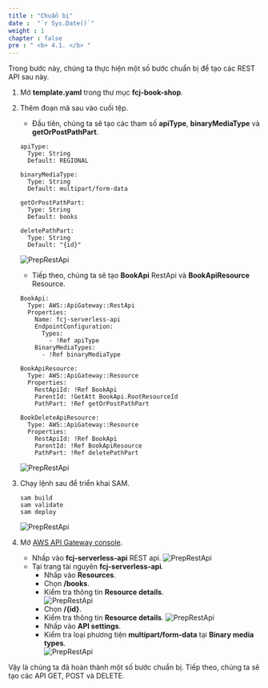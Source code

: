 ```yaml
---
title : "Chuẩn bị"
date :  "`r Sys.Date()`" 
weight : 1
chapter : false
pre : " <b> 4.1. </b> "
---
```

Trong bước này, chúng ta thực hiện một số bước chuẩn bị để tạo các REST API sau này.

1. Mở **template.yaml** trong thư mục **fcj-book-shop**.

2. Thêm đoạn mã sau vào cuối tệp.
    - Đầu tiên, chúng ta sẽ tạo các tham số **apiType**, **binaryMediaType** và **getOrPostPathPart**.
    ```
    apiType:
      Type: String
      Default: REGIONAL

    binaryMediaType:
      Type: String
      Default: multipart/form-data

    getOrPostPathPart:
      Type: String
      Default: books

    deletePathPart:
      Type: String
      Default: "{id}"
    ```
    ![PrepRestApi](/000080-Book-store-Deploying-Serverless-Book-store-with-AWS-SAM/images/temp/1/61.png?width=90pc)
    - Tiếp theo, chúng ta sẽ tạo **BookApi** RestApi và **BookApiResource** Resource.
    ```
    BookApi:
      Type: AWS::ApiGateway::RestApi
      Properties:
        Name: fcj-serverless-api
        EndpointConfiguration:
          Types:
            - !Ref apiType
        BinaryMediaTypes:
          - !Ref binaryMediaType

    BookApiResource:
      Type: AWS::ApiGateway::Resource
      Properties:
        RestApiId: !Ref BookApi
        ParentId: !GetAtt BookApi.RootResourceId
        PathPart: !Ref getOrPostPathPart

    BookDeleteApiResource:
      Type: AWS::ApiGateway::Resource
      Properties:
        RestApiId: !Ref BookApi
        ParentId: !Ref BookApiResource
        PathPart: !Ref deletePathPart
    ```
    ![PrepRestApi](/000080-Book-store-Deploying-Serverless-Book-store-with-AWS-SAM/images/temp/1/62.png?width=90pc)
    
3. Chạy lệnh sau để triển khai SAM.
    ```
    sam build
    sam validate
    sam deploy
    ```
    ![PrepRestApi](/000080-Book-store-Deploying-Serverless-Book-store-with-AWS-SAM/images/temp/1/63.png?width=90pc)

4. Mở [AWS API Gateway console](https://us-east-1.console.aws.amazon.com/apigateway/home?region=us-east-1).
    - Nhấp vào **fcj-serverless-api** REST api.
    ![PrepRestApi](/000080-Book-store-Deploying-Serverless-Book-store-with-AWS-SAM/images/temp/1/64.png?width=90pc)
    - Tại trang tài nguyên **fcj-serverless-api**.
      - Nhấp vào **Resources**.
      - Chọn **/books**.
      - Kiểm tra thông tin **Resource details**.     
      ![PrepRestApi](/000080-Book-store-Deploying-Serverless-Book-store-with-AWS-SAM/images/temp/1/65.png?width=90pc)
      - Chọn **/{id}**.
      - Kiểm tra thông tin **Resource details**.
      ![PrepRestApi](/000080-Book-store-Deploying-Serverless-Book-store-with-AWS-SAM/images/temp/1/66.png?width=90pc)
      - Nhấp vào **API settings**.
      - Kiểm tra loại phương tiện **multipart/form-data** tại **Binary media types**.     
      ![PrepRestApi](/000080-Book-store-Deploying-Serverless-Book-store-with-AWS-SAM/images/temp/1/84.png?width=90pc)

Vậy là chúng ta đã hoàn thành một số bước chuẩn bị. Tiếp theo, chúng ta sẽ tạo các API GET, POST và DELETE.
